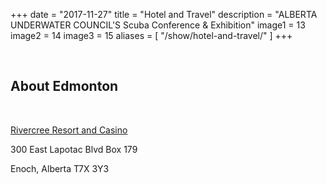 +++
date        = "2017-11-27"
title       = "Hotel and Travel"
description = "ALBERTA UNDERWATER COUNCIL'S Scuba Conference & Exhibition"
image1 = 13
image2 = 14
image3 = 15
aliases = [
  "/show/hotel-and-travel/"
]
+++

<p>&nbsp;</p>
<h2>About Edmonton</h2>
<p>&nbsp;</p>

[Rivercree Resort and Casino](https://www.rivercreeresort.com/)

300 East Lapotac Blvd Box 179

Enoch, Alberta T7X 3Y3
